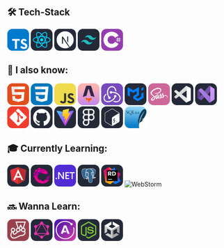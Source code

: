## 🛠️ Tech-Stack
<p>
  <img src="https://github.com/tandpfun/skill-icons/blob/main/icons/TypeScript.svg" alt="TypeScript" height="50" margin:4px">
  <img src="https://github.com/tandpfun/skill-icons/blob/main/icons/React-Dark.svg" alt="React" height="50" margin:4px">
  <img src="https://github.com/tandpfun/skill-icons/blob/main/icons/NextJS-Dark.svg" alt="NextJS" height="50" margin:4px">
  <img src="https://github.com/tandpfun/skill-icons/blob/main/icons/TailwindCSS-Dark.svg" alt="Tailwind" height="50" margin:4px">
  <img src="https://github.com/tandpfun/skill-icons/blob/main/icons/CS.svg" alt="CS" height="50" margin:4px">
</p>

## 🧠 I also know:
<p>
<img src="https://github.com/tandpfun/skill-icons/blob/main/icons/HTML.svg" alt="HTML" height="50" margin:4px">
<img src="https://github.com/tandpfun/skill-icons/blob/main/icons/CSS.svg" alt="CSS" height="50" margin:4px">
<img src="https://github.com/tandpfun/skill-icons/blob/main/icons/JavaScript.svg" alt="Javascript" height="50" margin:4px">
<img src="https://github.com/tandpfun/skill-icons/blob/main/icons/Astro.svg" alt="Astro" height="50" margin:4px">
<img src="https://github.com/tandpfun/skill-icons/blob/main/icons/Redux.svg" alt="Redux" height="50" margin:4px">
<img src="https://github.com/tandpfun/skill-icons/blob/main/icons/MaterialUI-Dark.svg" alt="MaterialUI" height="50" margin:4px">
<img src="https://github.com/tandpfun/skill-icons/blob/main/icons/Sass.svg" alt="Sass" height="50" margin:4px">
<img src="https://github.com/tandpfun/skill-icons/blob/main/icons/VSCode-Dark.svg" alt="VS Code" height="50" margin:4px">
<img src="https://github.com/tandpfun/skill-icons/blob/main/icons/VisualStudio-Dark.svg" alt="VS" height="50" margin:4px">
<img src="https://github.com/tandpfun/skill-icons/blob/main/icons/Git.svg" alt="Git" height="50" margin:4px">
<img src="https://github.com/tandpfun/skill-icons/blob/main/icons/Github-Dark.svg" alt="Github" height="50" margin:4px">
<img src="https://github.com/tandpfun/skill-icons/blob/main/icons/Vite-Dark.svg" alt="Vite" height="50" margin:4px">
<img src="https://github.com/tandpfun/skill-icons/blob/main/icons/Figma-Dark.svg" alt="Figma" height="50" margin:4px">
<img src="https://github.com/tandpfun/skill-icons/blob/main/icons/Bash-Dark.svg" alt="Bash" height="50" margin:4px">
<img src="https://github.com/tandpfun/skill-icons/blob/main/icons/SQLite.svg" alt="SQLite" height="50" margin:4px">
</p>

## 🎓 Currently Learning:
<p>
<img src="https://github.com/tandpfun/skill-icons/blob/main/icons/Angular-Dark.svg" alt="Angular" height="50" margin:4px">
<img src="https://github.com/tandpfun/skill-icons/blob/main/icons/ReactiveX-Dark.svg" alt="RxJS" height="50" margin:4px">
<img src="https://github.com/tandpfun/skill-icons/blob/main/icons/DotNet.svg" alt="DotNET" height="50" margin:4px">
<img src="https://github.com/tandpfun/skill-icons/blob/main/icons/PostgreSQL-Dark.svg" alt="PostgreSQL" height="50" margin:4px">
<img src="https://github.com/tandpfun/skill-icons/blob/main/icons/Rider-Dark.svg" alt="Rider" height="50" margin:4px">
<img src="https://github.com/tandpfun/skill-icons/blob/main/icons/WebStorm-Dark.svg" alt="WebStorm" height="50" margin:4px">
</p>

## 🔜 Wanna Learn:
<p>
<img src="https://github.com/tandpfun/skill-icons/blob/main/icons/Jest.svg" alt="Jest" height="50" margin:4px">
<img src="https://github.com/tandpfun/skill-icons/blob/main/icons/GraphQL-Dark.svg" alt="GraphQL" height="50" margin:4px ">
<img src="https://github.com/tandpfun/skill-icons/blob/main/icons/Apollo.svg" alt="Apollo" height="50" margin:4px"> 
<img src="https://github.com/tandpfun/skill-icons/blob/main/icons/NodeJS-Dark.svg" alt="NodeJS" height="50" margin:4px">
<img src="https://github.com/tandpfun/skill-icons/blob/main/icons/Unity-Dark.svg" alt="Unity" height="50" margin:4px">
</p>
